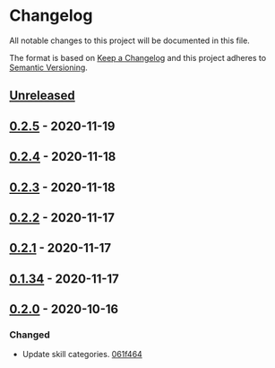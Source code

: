 # Changelog

All notable changes to this project will be documented in this file.

The format is based on [Keep a Changelog](http://keepachangelog.com/)
and this project adheres to [Semantic Versioning](http://semver.org/).

## [Unreleased](https://github.com/atomist-skills/update-clojure-tools-dependencies-skill/compare/0.2.5...HEAD)

## [0.2.5](https://github.com/atomist-skills/update-clojure-tools-dependencies-skill/compare/0.2.4...0.2.5) - 2020-11-19

## [0.2.4](https://github.com/atomist-skills/update-clojure-tools-dependencies-skill/compare/0.2.3...0.2.4) - 2020-11-18

## [0.2.3](https://github.com/atomist-skills/update-clojure-tools-dependencies-skill/compare/0.2.2...0.2.3) - 2020-11-18

## [0.2.2](https://github.com/atomist-skills/update-clojure-tools-dependencies-skill/compare/0.2.1...0.2.2) - 2020-11-17

## [0.2.1](https://github.com/atomist-skills/update-clojure-tools-dependencies-skill/compare/0.1.34...0.2.1) - 2020-11-17

## [0.1.34](https://github.com/atomist-skills/update-clojure-tools-dependencies-skill/compare/0.2.0...0.1.34) - 2020-11-17

## [0.2.0](https://github.com/atomist-skills/update-clojure-tools-dependencies-skill/tree/0.2.0) - 2020-10-16

### Changed

-   Update skill categories. [061f464](https://github.com/atomist-skills/update-clojure-tools-dependencies-skill/commit/061f464aace6fe18477a613536e409f220999d21)
